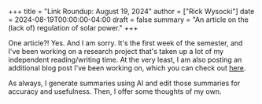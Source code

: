 +++
title = "Link Roundup: August 19, 2024"
author = ["Rick Wysocki"]
date = 2024-08-19T00:00:00-04:00
draft = false
summary = "An article on the (lack of) regulation of solar power."
+++

One article?! Yes. And I am sorry. It's the first week of the semester,
and I've been working on a research project that's taken up a lot of my
independent reading/writing time. At the very least, I am also posting
an additional blog post I've been working on, which you can check out
[here](/posts/2024/08/stay-on-the-bus-or-optimization-is-a-dirty-word/).

As always, I generate summaries using AI and edit those summaries for
accuracy and usefulness. Then, I offer some thoughts of my own.
